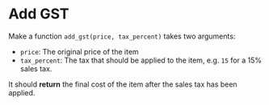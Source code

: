 # Add GST

Make a function `add_gst(price, tax_percent)` takes two arguments:

- `price`: The original price of the item
- `tax_percent`: The tax that should be applied to the item, e.g. `15` for a 15% sales tax.

It should **return** the final cost of the item after the sales tax has been applied.
